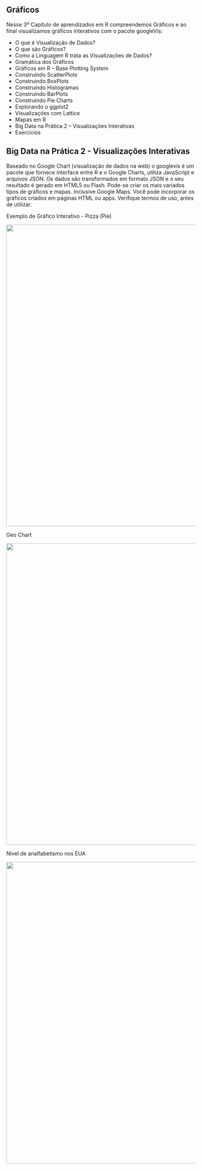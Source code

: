 ## Gráficos

Nesse 3º Capítulo de aprendizados em R compreendemos Gráficos e ao final visualizamos gráficos interativos com o pacote googleVis:

<ul>
  <li>O que é Visualização de Dados?</li>
  <li>O que são Gráficos?</li>
  <li>Como a Linguagem R trata as Visualizações de Dados?</li>
  <li>Gramática dos Gráficos</li>
  <li>Gráficos em R – Base Plotting System</li>
  <li>Construindo ScatterPlots</li>
  <li>Construindo BoxPlots</li>
  <li>Construindo Histogramas</li>
  <li>Construindo BarPlots</li>
  <li>Construindo Pie Charts</li>
  <li>Explorando o ggplot2</li>
  <li>Visualizações com Lattice</li>
  <li>Mapas em R</li>
  <li>Big Data na Prática 2 – Visualizações Interativas</li>
  <li>Exercícios</li>
</ul>


## Big Data na Prática 2 - Visualizações Interativas

Baseado no Google Chart (visualização de dados na web) o googlevis é um pacote que fornece interface entre R e o Google Charts, utiliza JavaScript e arquivos JSON. Os dados são transformados em formato JSON e
o seu resultado é gerado em HTML5 ou Flash.
Pode-se criar os mais variados tipos de gráficos e mapas. Inclusive Google Maps.
Você pode incorporar os gráficos criados em páginas HTML ou apps.
Verifique termos de uso, antes de utilizar.

Exemplo de Gráfico Interativo - Pizza (Pie)
<center><img src="https://user-images.githubusercontent.com/61481422/100363306-4eb8a880-2fdb-11eb-8992-12e1250d01f9.png" alt="" width="800"></center>

Geo Chart
<center><img src="https://user-images.githubusercontent.com/61481422/100363283-42cce680-2fdb-11eb-9e0d-61f3f174e0d1.png" alt="" width="800"></center>


Nível de analfabetismo nos EUA
<center><img src="https://user-images.githubusercontent.com/61481422/100363228-33e63400-2fdb-11eb-828f-704d57fe047a.png" alt="" width="800"></center>
